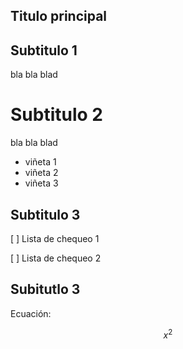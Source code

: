 ## Titulo principal

## Subtitulo 1

bla bla blad

# Subtitulo 2

bla bla blad

* viñeta 1
* viñeta 2
* viñeta 3

## Subtitulo 3

[ ] Lista de chequeo 1

[ ] Lista de chequeo 2

## Subitutlo 3

Ecuación:

$$x^2$$
